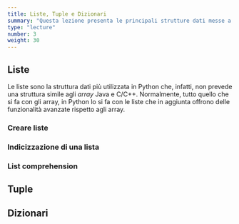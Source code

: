 ```yaml
---
title: Liste, Tuple e Dizionari
summary: "Questa lezione presenta le principali strutture dati messe a disposizione nativamente dal linguaggio Python: list, tuple e dizionari."
type: "lecture"
number: 3
weight: 30
---
```


## Liste

Le liste sono la struttura dati più utilizzata in Python che, infatti, non
prevede una struttura simile agli *array* Java e C/C++. Normalmente, tutto
quello che si fa con gli array, in Python lo si fa con le liste che in aggiunta
offrono delle funzionalità avanzate rispetto agli array.

### Creare liste

### Indicizzazione di una lista

### List comprehension

## Tuple

## Dizionari